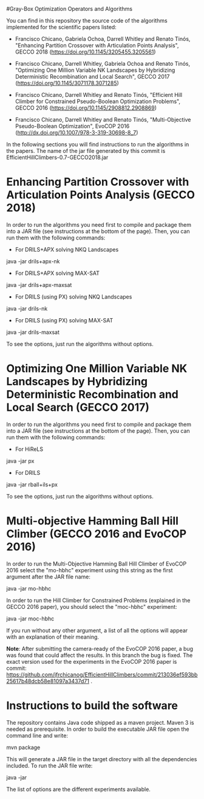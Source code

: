 #Gray-Box Optimization Operators and Algorithms

You can find in this repository the source code of the algorithms implemented for the scientific papers listed:

* Francisco Chicano, Gabriela Ochoa, Darrell Whitley and Renato Tinós, "Enhancing Partition Crossover with Articulation Points Analysis", GECCO 2018 (https://doi.org/10.1145/3205455.3205561)

* Francisco Chicano, Darrell Whitley, Gabriela Ochoa and Renato Tinós, "Optimizing One Million Variable NK Landscapes by Hybridizing Deterministic Recombination and Local Search", GECCO 2017 (https://doi.org/10.1145/3071178.3071285)

* Francisco Chicano, Darrell Whitley and Renato Tinós, "Efficient Hill Climber for Constrained Pseudo-Boolean Optimization Problems", GECCO 2016 (https://doi.org/10.1145/2908812.2908869)

* Francisco Chicano, Darrell Whitley and Renato Tinós, "Multi-Objective Pseudo-Boolean Optimization", EvoCOP 2016 (http://dx.doi.org/10.1007/978-3-319-30698-8_7)
 
In the following sections you will find instructions to run the algorithms in the papers. The name of the jar file generated by this commit is EfficientHillClimbers-0.7-GECCO2018.jar

# Enhancing Partition Crossover with Articulation Points Analysis (GECCO 2018)

In order to run the algorithms you need first to compile and package them into a JAR file (see instructions at the bottom of the page). Then, you can run them with the following commands:

* For DRILS+APX solving NKQ Landscapes

java -jar <jarfile name> drils+apx-nk  <options omitted>

* For DRILS+APX solving MAX-SAT

java -jar <jarfile name> drils+apx-maxsat  <options omitted>

* For DRILS (using PX) solving NKQ Landscapes

java -jar <jarfile name> drils-nk  <options omitted>

* For DRILS (using PX) solving MAX-SAT

java -jar <jarfile name> drils-maxsat <options omitted>


To see the options, just run the algorithms without options. 


# Optimizing One Million Variable NK Landscapes by Hybridizing Deterministic Recombination and Local Search (GECCO 2017)

In order to run the algorithms you need first to compile and package them into a JAR file (see instructions at the bottom of the page). Then, you can run them with the following commands:

* For HiReLS

java -jar <jarfile name> px  <options omitted>

* For DRILS

java -jar <jarfile name> rball+ils+px  <options omitted>

To see the options, just run the algorithms without options. 

# Multi-objective Hamming Ball Hill Climber (GECCO 2016 and EvoCOP 2016)


In order to run the Multi-Objective Hamming Ball Hill Climber of EvoCOP 2016 select the "mo-hbhc" experiment using this string as the first argument after the JAR file name:

java -jar <jarfile name> mo-hbhc

In order to run the Hill Climber for Constrained Problems (explained in the GECCO 2016 paper), you should select the "moc-hbhc" experiment:

java -jar <jarfile name> moc-hbhc

If you run without any other argument, a list of all the options will appear with an explanation of their meaning.


**Note**: After submitting the camera-ready of the EvoCOP 2016 paper, a bug was found that could affect the results. In this branch the bug is fixed. The exact version used for the experiments in the EvoCOP 2016 paper is commit: https://github.com/jfrchicanog/EfficientHillClimbers/commit/213036ef593bb25617b48dcb58e81097a3437d71 .


# Instructions to build the software

The repository contains Java code shipped as a maven project. Maven 3 is needed as prerequisite. In order to build the executable JAR file open the command line and write:

mvn package

This will generate a JAR file in the target directory with all the dependencies included. To run the JAR file write:

java -jar <jarfile name>

The list of options are the different experiments available.

